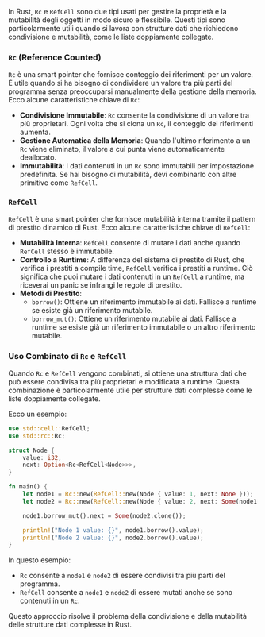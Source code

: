 In Rust, `Rc` e `RefCell` sono due tipi usati per gestire la proprietà e la mutabilità degli oggetti in modo sicuro e flessibile. Questi tipi sono particolarmente utili quando si lavora con strutture dati che richiedono condivisione e mutabilità, come le liste doppiamente collegate.

### `Rc` (Reference Counted)

`Rc` è una smart pointer che fornisce conteggio dei riferimenti per un valore. È utile quando si ha bisogno di condividere un valore tra più parti del programma senza preoccuparsi manualmente della gestione della memoria. Ecco alcune caratteristiche chiave di `Rc`:

- **Condivisione Immutabile**: `Rc` consente la condivisione di un valore tra più proprietari. Ogni volta che si clona un `Rc`, il conteggio dei riferimenti aumenta.
- **Gestione Automatica della Memoria**: Quando l'ultimo riferimento a un `Rc` viene eliminato, il valore a cui punta viene automaticamente deallocato.
- **Immutabilità**: I dati contenuti in un `Rc` sono immutabili per impostazione predefinita. Se hai bisogno di mutabilità, devi combinarlo con altre primitive come `RefCell`.

### `RefCell`

`RefCell` è una smart pointer che fornisce mutabilità interna tramite il pattern di prestito dinamico di Rust. Ecco alcune caratteristiche chiave di `RefCell`:

- **Mutabilità Interna**: `RefCell` consente di mutare i dati anche quando `RefCell` stesso è immutabile.
- **Controllo a Runtime**: A differenza del sistema di prestito di Rust, che verifica i prestiti a compile time, `RefCell` verifica i prestiti a runtime. Ciò significa che puoi mutare i dati contenuti in un `RefCell` a runtime, ma riceverai un panic se infrangi le regole di prestito.
- **Metodi di Prestito**:
    - `borrow()`: Ottiene un riferimento immutabile ai dati. Fallisce a runtime se esiste già un riferimento mutabile.
    - `borrow_mut()`: Ottiene un riferimento mutabile ai dati. Fallisce a runtime se esiste già un riferimento immutabile o un altro riferimento mutabile.

### Uso Combinato di `Rc` e `RefCell`

Quando `Rc` e `RefCell` vengono combinati, si ottiene una struttura dati che può essere condivisa tra più proprietari e modificata a runtime. Questa combinazione è particolarmente utile per strutture dati complesse come le liste doppiamente collegate.

Ecco un esempio:
```rust
use std::cell::RefCell;
use std::rc::Rc;

struct Node {
    value: i32,
    next: Option<Rc<RefCell<Node>>>,
}

fn main() {
    let node1 = Rc::new(RefCell::new(Node { value: 1, next: None }));
    let node2 = Rc::new(RefCell::new(Node { value: 2, next: Some(node1.clone()) }));

    node1.borrow_mut().next = Some(node2.clone());

    println!("Node 1 value: {}", node1.borrow().value);
    println!("Node 2 value: {}", node2.borrow().value);
}
```

In questo esempio:

- `Rc` consente a `node1` e `node2` di essere condivisi tra più parti del programma.
- `RefCell` consente a `node1` e `node2` di essere mutati anche se sono contenuti in un `Rc`.

Questo approccio risolve il problema della condivisione e della mutabilità delle strutture dati complesse in Rust.